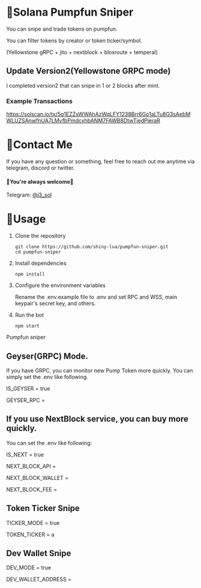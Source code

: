 # 🤖Solana Pumpfun Sniper

You can snipe and trade tokens on pumpfun.

You can filter tokens by creator or token ticker/symbol.

 (Yellowstone gRPC + jito + nextblock + bloxroute + temperal)

## Update Version2(Yellowstone GRPC mode)

I completed version2 that can snipe in 1 or 2 blocks after mint.

### Example Transactions

https://solscan.io/tx/5q1EZZsWWAhAzWqLFY1238Brr6Go1aLTu8G3sAebMWLUZSAnwfnUA7LMvfbPmdcxhbANM7FAWB8DtwTiedPieraR

# 💬Contact Me

If you have any question or something, feel free to reach out me anytime via telegram, discord or twitter.
<br>
#### 🌹You're always welcome🌹

Telegram: [@i3_sol](https://t.me/i3_sol) <br>


# 👀Usage
1. Clone the repository

    ```
    git clone https://github.com/shiny-lua/pumpfun-sniper.git
    cd pumpfun-sniper
    ```
2. Install dependencies

    ```
    npm install
    ```
3. Configure the environment variables

    Rename the .env.example file to .env and set RPC and WSS, main keypair's secret key, and others.

4. Run the bot

    ```
    npm start
    ```

Pumpfun sniper

## Geyser(GRPC) Mode.
If you have GRPC, you can monitor new Pump Token more quickly.
You can simply set the .env like following.

IS_GEYSER = true

GEYSER_RPC = 

## If you use NextBlock service, you can buy more quickly.

You can set the .env like following:

IS_NEXT = true

NEXT_BLOCK_API = 

NEXT_BLOCK_WALLET = 

NEXT_BLOCK_FEE = 

## Token Ticker Snipe

TICKER_MODE = true

TOKEN_TICKER = a

## Dev Wallet Snipe

DEV_MODE = true

DEV_WALLET_ADDRESS = 
